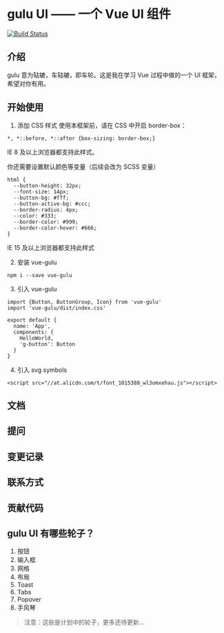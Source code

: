 # gulu UI —— 一个 Vue UI 组件

[![Build Status](https://travis-ci.org/aman-tang/gulu.svg?branch=master)](https://travis-ci.org/aman-tang/gulu)

## 介绍

gulu 意为轱辘，车轱辘，即车轮。这是我在学习 Vue 过程中做的一个 UI 框架，希望对你有用。

## 开始使用

1. 添加 CSS 样式
  使用本框架前，请在 CSS 中开启 border-box：
  ```
  *, *::before, *::after {box-sizing: border-box;}

  ```
  IE 8 及以上浏览器都支持此样式。

  你还需要设置默认颜色等变量（后续会改为 SCSS 变量）
  ```
  html {
    --button-height: 32px;
    --font-size: 14px;
    --button-bg: #fff;
    --button-active-bg: #ccc;
    --border-radius: 4px;
    --color: #333;
    --border-color: #999;
    --border-color-hover: #666;
  }
  ```
  IE 15 及以上浏览器都支持此样式

2. 安装 vue-gulu
  ```
  npm i --save vue-gulu
  ```

3. 引入 vue-gulu
  ```
  import {Button, ButtonGroup, Icon} from 'vue-gulu'
  import 'vue-gulu/dist/index.css'

  export default {
    name: 'App',
    components: {
      HelloWorld,
      'g-button': Button
    }
  }
  ```

4. 引入 svg symbols
  ```
  <script src="//at.alicdn.com/t/font_1015388_wl3omxehau.js"></script>
  ```



## 文档

## 提问

## 变更记录

## 联系方式

## 贡献代码

## gulu UI 有哪些轮子？
1. 按钮
2. 输入框
3. 网格
4. 布局
5. Toast
6. Tabs
7. Popover
8. 手风琴

> 注意：这些是计划中的轮子，更多还待更新...





